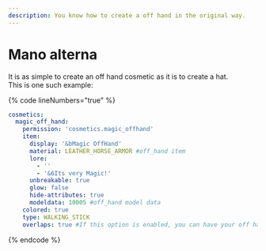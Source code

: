 ```yaml
---
description: You know how to create a off hand in the original way.
---
```


# Mano alterna

It is as simple to create an off hand cosmetic as it is to create a hat.\
This is one such example:

{% code lineNumbers="true" %}
```yaml
cosmetics:
  magic_off_hand:
    permission: 'cosmetics.magic_offhand'
    item:
      display: '&bMagic OffHand'
      material: LEATHER_HORSE_ARMOR #off_hand item
      lore:
        - ''
        - '&6Its very Magic!'
      unbreakable: true
      glow: false
      hide-attributes: true
      modeldata: 10005 #off_hand model data
    colored: true
    type: WALKING_STICK
    overlaps: true #If this option is enabled, you can have your off hand item and off hand cosmetic equipped at the same time.
```
{% endcode %}
